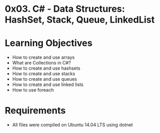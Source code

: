 # 0x03. C# - Data Structures: HashSet, Stack, Queue, LinkedList

# Learning Objectives

* How to create and use arrays
* What are Collections in C#?
* How to create and use hashsets
* How to create and use stacks
* How to create and use queues
* How to create and use linked lists
* How to use foreach

# Requirements

* All files were compiled on Ubuntu 14.04 LTS using dotnet
